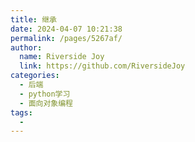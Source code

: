 ```yaml
---
title: 继承
date: 2024-04-07 10:21:38
permalink: /pages/5267af/
author:
  name: Riverside Joy
  link: https://github.com/RiversideJoy
categories:
  - 后端
  - python学习
  - 面向对象编程
tags:
  - 
---
```

